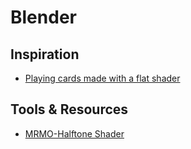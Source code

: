 # Blender

## Inspiration

- [Playing cards made with a flat shader](https://twitter.com/lettier/status/1538178295228948483?t=7LJ2a00yTFub7dA1mE4cLQ&s=09)

## Tools & Resources

- [MRMO-Halftone Shader](https://mrmotarius.itch.io/mrmo-halftone)